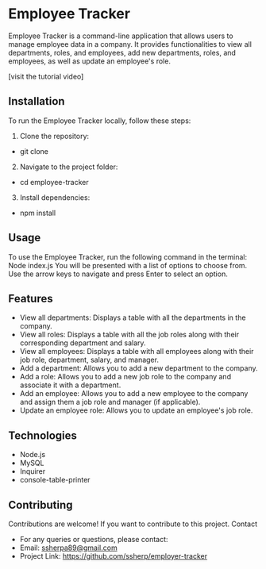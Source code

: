 # Employee Tracker
Employee Tracker is a command-line application that allows users to manage employee data in a company. It provides functionalities to view all departments, roles, and employees, add new departments, roles, and employees, as well as update an employee's role.

[visit the tutorial video]
## Installation
 To run the Employee Tracker locally, follow these steps:
1. Clone the repository:
* git clone 
2.	Navigate to the project folder:
* cd employee-tracker 
3.	Install dependencies:
* npm install 

## Usage
To use the Employee Tracker, run the following command in the terminal:
Node index.js
You will be presented with a list of options to choose from. Use the arrow keys to navigate and press Enter to select an option.

## Features
*	View all departments: Displays a table with all the departments in the company.
*	View all roles: Displays a table with all the job roles along with their corresponding department and salary.
*	View all employees: Displays a table with all employees along with their job role, department, salary, and manager.
*	Add a department: Allows you to add a new department to the company.
*	Add a role: Allows you to add a new job role to the company and associate it with a department.
*	Add an employee: Allows you to add a new employee to the company and assign them a job role and manager (if applicable).
*	Update an employee role: Allows you to update an employee's job role.
## Technologies
*	Node.js
*	MySQL
*	Inquirer
*	console-table-printer

## Contributing
Contributions are welcome! If you want to contribute to this project.
Contact
* For any queries or questions, please contact:
*	Email: ssherpa89@gmail.com
*	Project Link: https://github.com/ssherp/employer-tracker
